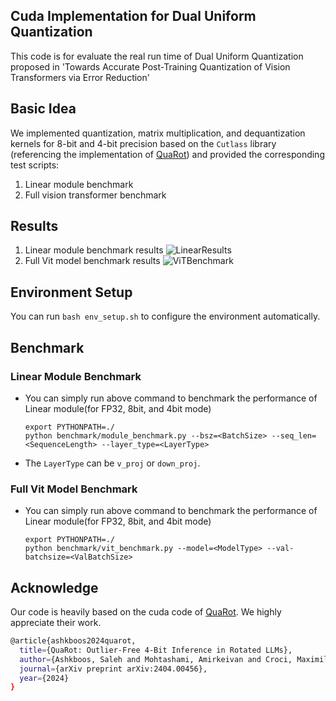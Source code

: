 ## Cuda Implementation for Dual Uniform Quantization

This code is for evaluate the real run time of Dual Uniform Quantization proposed in 'Towards Accurate Post-Training Quantization of Vision Transformers via Error Reduction'

## Basic Idea

We implemented quantization, matrix multiplication, and dequantization kernels for 8-bit and 4-bit precision based on the `Cutlass` library (referencing the implementation of [QuaRot](https://github.com/spcl/QuaRot)) and provided the corresponding test scripts:
1. Linear module benchmark
2. Full vision transformer benchmark

## Results

1. Linear module benchmark results
   ![LinearResults](https://github.com/user-attachments/assets/988b5094-96ab-4bbd-b301-c98e50780818)
2. Full Vit model benchmark results
   ![ViTBenchmark](https://github.com/user-attachments/assets/4913a9e8-6ca1-46cc-b3b8-31eb43a82a4b)

## Environment Setup

You can run `bash env_setup.sh` to configure the environment automatically.

## Benchmark

### Linear Module Benchmark

- You can simply run above command to benchmark the performance of Linear module(for FP32, 8bit, and 4bit mode)

  ```
  export PYTHONPATH=./
  python benchmark/module_benchmark.py --bsz=<BatchSize> --seq_len=<SequenceLength> --layer_type=<LayerType>
  ```
- The `LayerType` can be `v_proj` or `down_proj`.

### Full Vit Model Benchmark

- You can simply run above command to benchmark the performance of Linear module(for FP32, 8bit, and 4bit mode)

  ```
  export PYTHONPATH=./
  python benchmark/vit_benchmark.py --model=<ModelType> --val-batchsize=<ValBatchSize>
  ```

## Acknowledge

Our code is heavily based on the cuda code of [QuaRot](https://github.com/spcl/QuaRot). We highly appreciate their work.

```bash
@article{ashkboos2024quarot,
  title={QuaRot: Outlier-Free 4-Bit Inference in Rotated LLMs},
  author={Ashkboos, Saleh and Mohtashami, Amirkeivan and Croci, Maximilian L and Li, Bo and Jaggi, Martin and Alistarh, Dan and Hoefler, Torsten and Hensman, James},
  journal={arXiv preprint arXiv:2404.00456},
  year={2024}
}
```
